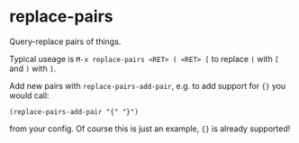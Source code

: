 # replace-pairs

Query-replace pairs of things.

Typical useage is `M-x replace-pairs <RET> ( <RET> [`
to replace `(` with `[` and `)` with `]`.


Add new pairs with `replace-pairs-add-pair`, e.g. to add support for `{}`
you would call:

    (replace-pairs-add-pair "{" "}")

from your config. Of course this is just an example, `{}` is already
supported!

